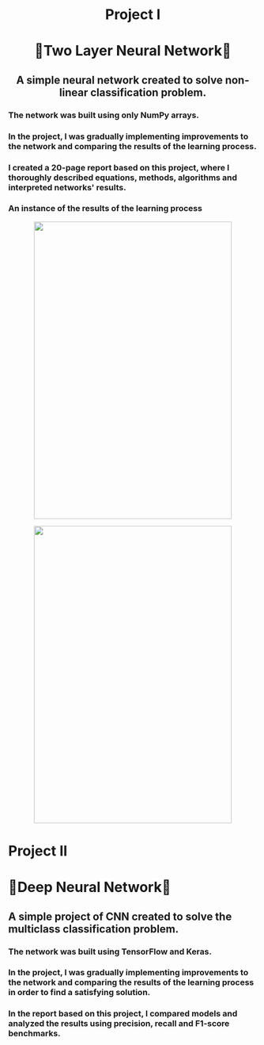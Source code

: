 <h1 align="center">Project I</h1>
<h1 align="center">🧬Two Layer Neural Network🧬</h1>
<h2 align="center">A simple neural network created to solve non-linear classification problem.</h2>

<h3 >The network was built using only NumPy arrays.</h3>
<h3 >In the project, I was gradually implementing improvements to the network and comparing the results of the learning process.</h3>
<h3 >I created a 20-page report based on this project, where I thoroughly described equations, methods, algorithms and interpreted networks' results.</h3>
<h3 > An instance of the results of the learning process</h3>


<p align="center">
  <img width="400" height="600" src="https://github.com/OskarRg/Basics-of-neural-networks/assets/116189254/80cffe4b-986a-4900-8206-f1155b5d3838">
</p>

<p align="center">
  <img width="400" height="600" src="https://github.com/OskarRg/Basics-of-neural-networks/assets/116189254/497a000f-8520-4093-a665-776bc6cba50b">
</p>

<h1 >Project II</h1>
<h1 >🧬Deep Neural Network🧬</h1>
<h2 >A simple project of CNN created to solve the multiclass classification problem.</h2>
<h3 >The network was built using TensorFlow and Keras.</h3>
<h3 >In the project, I was gradually implementing improvements to the network and comparing the results of the learning process in order to find a satisfying solution.</h3>
<h3 >In the report based on this project, I compared models and analyzed the results using precision, recall and F1-score benchmarks.</h3>
